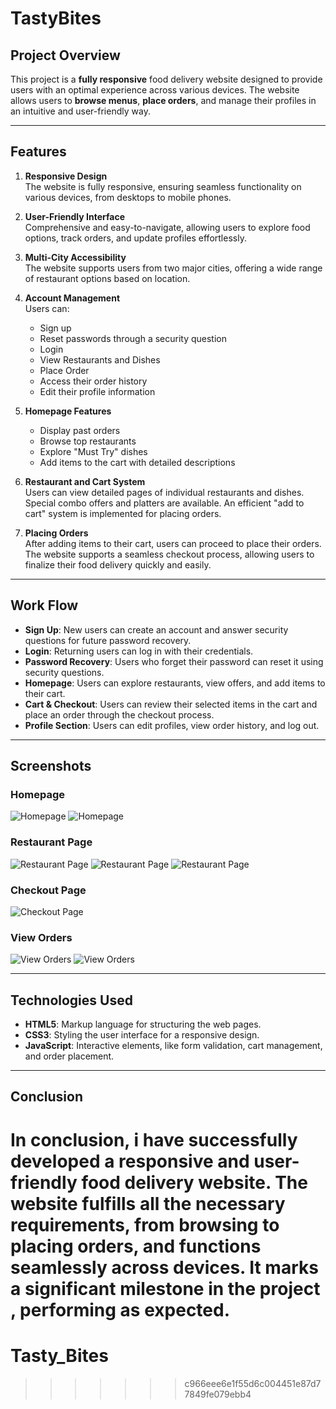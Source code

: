 
# TastyBites

## Project Overview

This project is a **fully responsive** food delivery website designed to provide users with an optimal experience across various devices. The website allows users to **browse menus**, **place orders**, and manage their profiles in an intuitive and user-friendly way.

---

## Features

1. **Responsive Design**  
   The website is fully responsive, ensuring seamless functionality on various devices, from desktops to mobile phones.

2. **User-Friendly Interface**  
   Comprehensive and easy-to-navigate, allowing users to explore food options, track orders, and update profiles effortlessly.

3. **Multi-City Accessibility**  
   The website supports users from two major cities, offering a wide range of restaurant options based on location.

4. **Account Management**  
   Users can:
   - Sign up
   - Reset passwords through a security question
   - Login
   - View Restaurants and Dishes
   - Place Order
   - Access their order history
   - Edit their profile information

5. **Homepage Features**  
   - Display past orders
   - Browse top restaurants
   - Explore "Must Try" dishes
   - Add items to the cart with detailed descriptions

6. **Restaurant and Cart System**  
   Users can view detailed pages of individual restaurants and dishes. Special combo offers and platters are available. An efficient "add to cart" system is implemented for placing orders.

7. **Placing Orders**  
   After adding items to their cart, users can proceed to place their orders. The website supports a seamless checkout process, allowing users to finalize their food delivery quickly and easily.

---

## Work Flow

- **Sign Up**: New users can create an account and answer security questions for future password recovery.
- **Login**: Returning users can log in with their credentials.
- **Password Recovery**: Users who forget their password can reset it using security questions.
- **Homepage**: Users can explore restaurants, view offers, and add items to their cart.
- **Cart & Checkout**: Users can review their selected items in the cart and place an order through the checkout process.
- **Profile Section**: Users can edit profiles, view order history, and log out.

---

## Screenshots

  ### Homepage
  ![Homepage](screenshots/homepage1.png)
  ![Homepage](screenshots/homepage2.png)
  ### Restaurant Page
  ![Restaurant Page](screenshots/res1.png)
  ![Restaurant Page](screenshots/res2.png)
  ![Restaurant Page](screenshots/res3.png)
   ### Checkout Page
  ![Checkout Page](screenshots/checkout.png)
   ### View Orders
  ![View Orders](screenshots/view1.png)
  ![View Orders](screenshots/view2.png)

---

## Technologies Used

- **HTML5**: Markup language for structuring the web pages.
- **CSS3**: Styling the user interface for a responsive design.
- **JavaScript**: Interactive elements, like form validation, cart management, and order placement.

---

## Conclusion

In conclusion, i have successfully developed a responsive and user-friendly food delivery website. The website fulfills all the necessary requirements, from browsing to placing orders, and functions seamlessly across devices. It marks a significant milestone in the project , performing as expected.
=======
# Tasty_Bites
>>>>>>> c966eee6e1f55d6c004451e87d77849fe079ebb4
